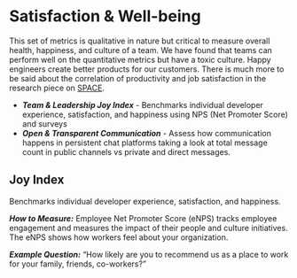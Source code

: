 # Satisfaction & Well-being

This set of metrics is qualitative in nature but critical to measure overall
health, happiness, and culture of a team. We have found that teams can perform
well on the quantitative metrics but have a toxic culture. Happy engineers
create better products for our customers. There is much more to be said about
the correlation of productivity and job satisfaction in the research piece on
[SPACE][space].

[space]: https://queue.acm.org/detail.cfm?id=3454124

- ***Team & Leadership Joy Index*** - Benchmarks individual developer experience,
  satisfaction, and happiness using NPS (Net Promoter Score) and surveys
- ***Open & Transparent Communication*** - Assess how communication happens in
  persistent chat platforms taking a look at total message count in public
  channels vs private and direct messages.

## Joy Index

Benchmarks individual developer experience, satisfaction, and happiness.

***How to Measure:*** Employee Net Promoter Score (eNPS) tracks employee
engagement and measures the impact of their people and culture initiatives. The
eNPS shows how workers feel about your organization.

***Example Question:*** “How likely are you to recommend us as a place to work
for your family, friends, co-workers?”
